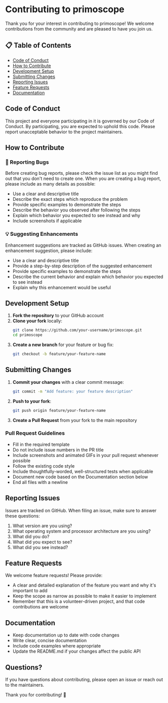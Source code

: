 # Contributing to primoscope

Thank you for your interest in contributing to primoscope! We welcome contributions from the community and are pleased to have you join us.

## 📋 Table of Contents

- [Code of Conduct](#code-of-conduct)
- [How to Contribute](#how-to-contribute)
- [Development Setup](#development-setup)
- [Submitting Changes](#submitting-changes)
- [Reporting Issues](#reporting-issues)
- [Feature Requests](#feature-requests)
- [Documentation](#documentation)

## Code of Conduct

This project and everyone participating in it is governed by our Code of Conduct. By participating, you are expected to uphold this code. Please report unacceptable behavior to the project maintainers.

## How to Contribute

### 🐛 Reporting Bugs

Before creating bug reports, please check the issue list as you might find out that you don't need to create one. When you are creating a bug report, please include as many details as possible:

- Use a clear and descriptive title
- Describe the exact steps which reproduce the problem
- Provide specific examples to demonstrate the steps
- Describe the behavior you observed after following the steps
- Explain which behavior you expected to see instead and why
- Include screenshots if applicable

### 💡 Suggesting Enhancements

Enhancement suggestions are tracked as GitHub issues. When creating an enhancement suggestion, please include:

- Use a clear and descriptive title
- Provide a step-by-step description of the suggested enhancement
- Provide specific examples to demonstrate the steps
- Describe the current behavior and explain which behavior you expected to see instead
- Explain why this enhancement would be useful

## Development Setup

1. **Fork the repository** to your GitHub account
2. **Clone your fork** locally:
   ```bash
   git clone https://github.com/your-username/primoscope.git
   cd primoscope
   ```
3. **Create a new branch** for your feature or bug fix:
   ```bash
   git checkout -b feature/your-feature-name
   ```

## Submitting Changes

1. **Commit your changes** with a clear commit message:
   ```bash
   git commit -m "Add feature: your feature description"
   ```
2. **Push to your fork**:
   ```bash
   git push origin feature/your-feature-name
   ```
3. **Create a Pull Request** from your fork to the main repository

### Pull Request Guidelines

- Fill in the required template
- Do not include issue numbers in the PR title
- Include screenshots and animated GIFs in your pull request whenever possible
- Follow the existing code style
- Include thoughtfully-worded, well-structured tests when applicable
- Document new code based on the Documentation section below
- End all files with a newline

## Reporting Issues

Issues are tracked on GitHub. When filing an issue, make sure to answer these questions:

1. What version are you using?
2. What operating system and processor architecture are you using?
3. What did you do?
4. What did you expect to see?
5. What did you see instead?

## Feature Requests

We welcome feature requests! Please provide:

- A clear and detailed explanation of the feature you want and why it's important to add
- Keep the scope as narrow as possible to make it easier to implement
- Remember that this is a volunteer-driven project, and that code contributions are welcome

## Documentation

- Keep documentation up to date with code changes
- Write clear, concise documentation
- Include code examples where appropriate
- Update the README.md if your changes affect the public API

## Questions?

If you have questions about contributing, please open an issue or reach out to the maintainers.

Thank you for contributing! 🎉